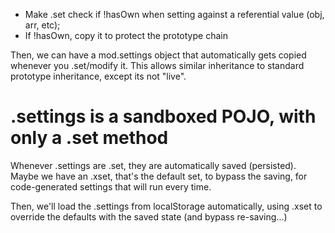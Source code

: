 - Make .set check if !hasOwn when setting against a referential value (obj, arr, etc);
- If !hasOwn, copy it to protect the prototype chain

Then, we can have a mod.settings object that automatically gets copied whenever you .set/modify it.  This allows similar inheritance to standard prototype inheritance, except its not "live".


# .settings is a sandboxed POJO, with only a .set method

Whenever .settings are .set, they are automatically saved (persisted).
Maybe we have an .xset, that's the default set, to bypass the saving, for code-generated settings that will run every time.

Then, we'll load the .settings from localStorage automatically, using .xset to override the defaults with the saved state (and bypass re-saving...)